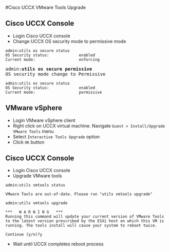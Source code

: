 #Cisco UCCX VMware Tools Upgrade
## Cisco UCCX Console
* Login Cisco UCCX console
* Change UCCX OS security mode to permissive mode
```
admin:utils os secure status
OS Security status:             enabled
Current mode:                   enforcing
```
<pre>
admin:<b>utils os secure permissive</b>
OS security mode change to Permissive
</pre>
```
admin:utils os secure status
OS Security status:             enabled
Current mode:                   permissive
```
## VMware vSphere
* Login VMware vSphere client
* Right click on UCCX virtual machine. Navigate `Guest > Install/Upgrade VMware Tools` menu
* Select `Interactive Tools Upgrade` option
* Click `OK` button

## Cisco UCCX Console
* Login Cisco UCCX console
* Upgrade VMware tools
```
admin:utils vmtools status

VMware Tools are out-of-date. Please run "utils vmtools upgrade"
```
```
admin:utils vmtools upgrade

***   W A R N I N G   ***
Running this command will update your current version of VMware Tools
to the latest version prescribed by the ESXi host on which this VM is
running. The tools install will cause your system to reboot twice.

Continue (y/n)?y
```
* Wait until UCCX completes reboot process
